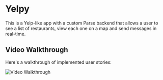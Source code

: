 # Yelpy

This is a Yelp-like app with a custom Parse backend that allows a user to see a list of restaurants, view each one on a map and send messages in real-time.

## Video Walkthrough

Here's a walkthrough of implemented user stories:

<img src='https://media.giphy.com/media/tofWcUYp8wQWbPYSpP/giphy.gif' title='Video Walkthrough' width='' alt='Video Walkthrough' />
